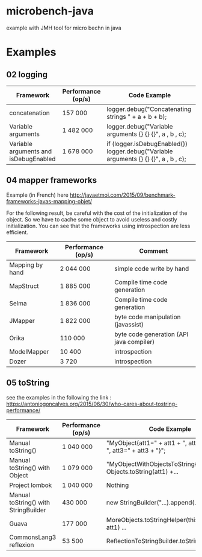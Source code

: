 # microbench-java
example with JMH tool for micro bechn in java

# Examples
## 02 logging

Framework | Performance (op/s) | Code Example 
--- | --- | ---
concatenation | 157 000 | logger.debug("Concatenating strings " + a + b + b);
Variable arguments | 1 482 000 | logger.debug("Variable arguments {} {} {}", a , b , c);
Variable arguments and isDebugEnabled | 1 678 000 | if (logger.isDebugEnabled()) logger.debug("Variable arguments {} {} {}", a , b , c);
 

## 04  mapper frameworks
Example (in French) here 
http://javaetmoi.com/2015/09/benchmark-frameworks-javas-mapping-objet/

For the following result, be careful with the cost of the initialization of the object.
So we have to cache some object to avoid useless and costly initialization.
You can see that the frameworks using introspection are less efficient. 

Framework | Performance (op/s) |  Comment
--- | --- | ---
Mapping by hand | 2 044 000 | simple code write by hand 
MapStruct | 1 885 000 | Compile time code generation
Selma | 1 836 000 | Compile time code generation
JMapper | 1 822 000 | byte code manipulation (javassist)
Orika | 110 000 | byte code generation (API java compiler)
ModelMapper | 10 400 | introspection
Dozer | 3 720 | introspection

## 05 toString

see the examples in the following the link :
https://antoniogoncalves.org/2015/06/30/who-cares-about-tostring-performance/

Framework | Performance (op/s) | Code Example 
--- | --- | ---
Manual toString() | 1 040 000 | "MyObject{att1=" + att1 + ", att2=" + att2 + ", att3=" + att3 + "}";
Manual toString() with Object | 1 079 000 | "MyObjectWithObjectsToString{att1=" + Objects.toString(att1) +...
Project lombok | 1 040 000 | Nothing
Manual toString() with StringBuilder | 430 000 | new StringBuilder("...).append(...
Guava | 177 000 | MoreObjects.toStringHelper(this).add("att1", att1) ...
CommonsLang3 reflexion | 53 500 | ReflectionToStringBuilder.toString(this);


